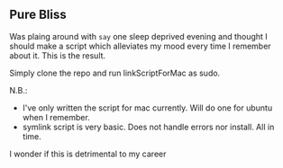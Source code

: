 ## Pure Bliss

Was plaing around with `say` one sleep deprived evening and thought I should make
a script which alleviates my mood every time I remember about it. This is the result.

Simply clone the repo and run linkScriptForMac as sudo.

N.B.:
- I've only written the script for mac currently. Will do one for ubuntu when I remember.
- symlink script is very basic. Does not handle errors nor install. All in time.

I wonder if this is detrimental to my career